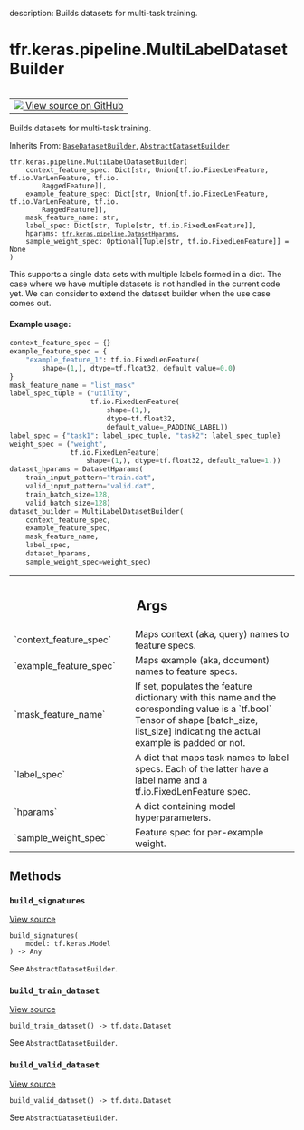 description: Builds datasets for multi-task training.

<div itemscope itemtype="http://developers.google.com/ReferenceObject">
<meta itemprop="name" content="tfr.keras.pipeline.MultiLabelDatasetBuilder" />
<meta itemprop="path" content="Stable" />
<meta itemprop="property" content="__init__"/>
<meta itemprop="property" content="build_signatures"/>
<meta itemprop="property" content="build_train_dataset"/>
<meta itemprop="property" content="build_valid_dataset"/>
</div>

# tfr.keras.pipeline.MultiLabelDatasetBuilder

<!-- Insert buttons and diff -->

<table class="tfo-notebook-buttons tfo-api nocontent" align="left">
<td>
  <a target="_blank" href="https://github.com/tensorflow/ranking/tree/master/tensorflow_ranking/python/keras/pipeline.py#L1091-L1192">
    <img src="https://www.tensorflow.org/images/GitHub-Mark-32px.png" />
    View source on GitHub
  </a>
</td>
</table>

Builds datasets for multi-task training.

Inherits From:
[`BaseDatasetBuilder`](../../../tfr/keras/pipeline/BaseDatasetBuilder.md),
[`AbstractDatasetBuilder`](../../../tfr/keras/pipeline/AbstractDatasetBuilder.md)

<pre class="devsite-click-to-copy prettyprint lang-py tfo-signature-link">
<code>tfr.keras.pipeline.MultiLabelDatasetBuilder(
    context_feature_spec: Dict[str, Union[tf.io.FixedLenFeature, tf.io.VarLenFeature, tf.io.
        RaggedFeature]],
    example_feature_spec: Dict[str, Union[tf.io.FixedLenFeature, tf.io.VarLenFeature, tf.io.
        RaggedFeature]],
    mask_feature_name: str,
    label_spec: Dict[str, Tuple[str, tf.io.FixedLenFeature]],
    hparams: <a href="../../../tfr/keras/pipeline/DatasetHparams.md"><code>tfr.keras.pipeline.DatasetHparams</code></a>,
    sample_weight_spec: Optional[Tuple[str, tf.io.FixedLenFeature]] = None
)
</code></pre>

<!-- Placeholder for "Used in" -->

This supports a single data sets with multiple labels formed in a dict. The case
where we have multiple datasets is not handled in the current code yet. We can
consider to extend the dataset builder when the use case comes out.

#### Example usage:

```python
context_feature_spec = {}
example_feature_spec = {
    "example_feature_1": tf.io.FixedLenFeature(
        shape=(1,), dtype=tf.float32, default_value=0.0)
}
mask_feature_name = "list_mask"
label_spec_tuple = ("utility",
                    tf.io.FixedLenFeature(
                        shape=(1,),
                        dtype=tf.float32,
                        default_value=_PADDING_LABEL))
label_spec = {"task1": label_spec_tuple, "task2": label_spec_tuple}
weight_spec = ("weight",
               tf.io.FixedLenFeature(
                   shape=(1,), dtype=tf.float32, default_value=1.))
dataset_hparams = DatasetHparams(
    train_input_pattern="train.dat",
    valid_input_pattern="valid.dat",
    train_batch_size=128,
    valid_batch_size=128)
dataset_builder = MultiLabelDatasetBuilder(
    context_feature_spec,
    example_feature_spec,
    mask_feature_name,
    label_spec,
    dataset_hparams,
    sample_weight_spec=weight_spec)
```

<!-- Tabular view -->
 <table class="responsive fixed orange">
<colgroup><col width="214px"><col></colgroup>
<tr><th colspan="2"><h2 class="add-link">Args</h2></th></tr>

<tr>
<td>
`context_feature_spec`
</td>
<td>
Maps context (aka, query) names to feature specs.
</td>
</tr><tr>
<td>
`example_feature_spec`
</td>
<td>
Maps example (aka, document) names to feature specs.
</td>
</tr><tr>
<td>
`mask_feature_name`
</td>
<td>
If set, populates the feature dictionary with this name
and the coresponding value is a `tf.bool` Tensor of shape [batch_size,
list_size] indicating the actual example is padded or not.
</td>
</tr><tr>
<td>
`label_spec`
</td>
<td>
A dict that maps task names to label specs. Each of the latter
have a label name and a tf.io.FixedLenFeature spec.
</td>
</tr><tr>
<td>
`hparams`
</td>
<td>
A dict containing model hyperparameters.
</td>
</tr><tr>
<td>
`sample_weight_spec`
</td>
<td>
Feature spec for per-example weight.
</td>
</tr>
</table>

## Methods

<h3 id="build_signatures"><code>build_signatures</code></h3>

<a target="_blank" href="https://github.com/tensorflow/ranking/tree/master/tensorflow_ranking/python/keras/pipeline.py#L972-L978">View
source</a>

<pre class="devsite-click-to-copy prettyprint lang-py tfo-signature-link">
<code>build_signatures(
    model: tf.keras.Model
) -> Any
</code></pre>

See `AbstractDatasetBuilder`.

<h3 id="build_train_dataset"><code>build_train_dataset</code></h3>

<a target="_blank" href="https://github.com/tensorflow/ranking/tree/master/tensorflow_ranking/python/keras/pipeline.py#L955-L961">View
source</a>

<pre class="devsite-click-to-copy prettyprint lang-py tfo-signature-link">
<code>build_train_dataset() -> tf.data.Dataset
</code></pre>

See `AbstractDatasetBuilder`.

<h3 id="build_valid_dataset"><code>build_valid_dataset</code></h3>

<a target="_blank" href="https://github.com/tensorflow/ranking/tree/master/tensorflow_ranking/python/keras/pipeline.py#L963-L970">View
source</a>

<pre class="devsite-click-to-copy prettyprint lang-py tfo-signature-link">
<code>build_valid_dataset() -> tf.data.Dataset
</code></pre>

See `AbstractDatasetBuilder`.
